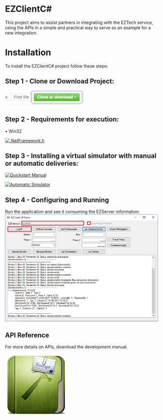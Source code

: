 # EZClientC# #

This project aims to assist partners in integrating with the EZTech service, using the APIs in a simple and practical way to serve as an example for a new integration.

# Installation #

To install the EZClientC# project follow these steps:

## Step 1 - Clone or Download Project:
[![CloneProject](https://github.com/EZTechBrasil/EZClientCpp/blob/Eric/Pictures/clone-repo-clone-url-button.png)](https://help.github.com/articles/cloning-a-repository/)

## Step 2 - Requirements for execution:

• Win32

[![.NetFramework.h](https://img.shields.io/badge/.NetFramework-3.5-green.svg)](https://www.microsoft.com/pt-br/download/details.aspx?id=25150)

## Step 3 - Installing a virtual simulator with manual or automatic deliveries:

[![Quickstart Manual](https://github.com/EZTechBrasil/EZClientCpp/blob/Eric/Pictures/1.btn-quickstart-manual.png)](https://github.com/EZTechBrasil/Integracao/raw/master/downloads/INTEGRATION_KIT_QUICKSTART_MANUAL.pdf)

[![Automatic Simulator](https://github.com/EZTechBrasil/EZClientCpp/blob/Eric/Pictures/1.btn-automatic-simulator.png)](https://github.com/EZTechBrasil/Integracao/raw/master/downloads/AUTOMATIC_SIMULATOR.pdf)

## Step 4 - Configuring and Running

Run the application and see it consuming the EZServer information.
[![EZClientCSharp](https://github.com/EZTechBrasil/EZClientCSharp/blob/Eric/EZClientCSharp.png)](https://github.com/EZTechBrasil/EZClientCSharp/blob/Eric/EZClientCSharp.png)

## API Reference

For more details on APIs, download the development manual.

[![Quickstart Manual](https://github.com/EZTechBrasil/EZClientCpp/blob/Eric/Pictures/Developer.png)](http://www.execweb.com.br/eztech/EZAdmin/downloads/ManualDesenvolvimento.pdf)
